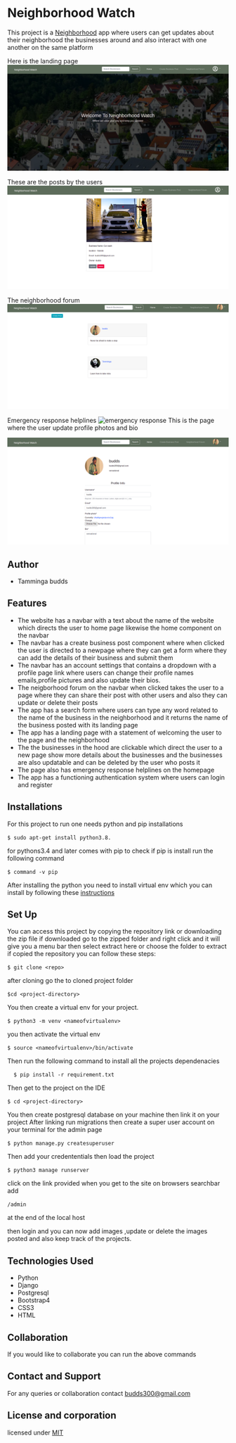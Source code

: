 # Neighborhood Watch
This  project is a [Neighborhood]() app where users  can get updates  about their neighborhood the businesses around and also interact with one another on the same platform

Here is the landing page
![landing page](home.png)

These are the posts by the users
![websites](detail.png)

The neighborhood forum
![forum](post.png)

Emergency response helplines
![emergency response](Screenshot%20from%202020-11-03%2014-07-04.png)
This is the page where the user update profile photos and bio

![Update profile](profile.png)
 
## Author
* Tamminga budds 

## Features
* The website has a navbar  with  a text about the name of the website which directs the user to home page likewise the home component on the navbar
* The navbar has a create business post component where when clicked the user is directed to a newpage where they can get a form where they can add the details of their business and submit them 
* The navbar has an account settings that contains  a dropdown with a profile page link where users can change their profile names emails,profile pictures and also update their bios.
* The neigborhood forum on the navbar when clicked takes the user to a page where they can share their post with other users and also they can update or delete their posts
* The app has a search form where users can type any word related to the name of the  business in the neighborhood and it returns the  name of the business posted with its landing page
* The app has a landing page  with a statement of welcoming the user to the  page and the neighborhood
* The the businesses in the hood are clickable which direct the user to  a new page show more details about the businesses  and the businesses are also updatable and can be deleted by the user who posts it
* The page also has emergency response helplines on the homepage
* The app has a functioning authentication system where users can login  and register
  

## Installations 
For this project to run one needs python  and pip installations

```
$ sudo apt-get install python3.8.
```
for pythons3.4 and later comes with pip  to check if pip is install run the following command
```
$ command -v pip
```
After installing the python you need to install virtual env which you can install by following  these [instructions](https://packaging.python.org/guides/installing-using-pip-and-virtual-environments/)

## Set Up
You can access this project by copying the  repository link or downloading the zip file
if downloaded go to the  zipped folder  and right click and it will give you a menu bar then select extract here or choose the folder to extract
 if copied the repository you can follow these steps:

 ```
 $ git clone <repo>
 ````
  after cloning go the to cloned project folder

  ```
  $cd <project-directory>
  ```
  You then create a virtual env for your project.
  ```
  $ python3 -m venv <nameofvirtualenv>
  ```
  you then activate the virtual env
  ```
  $ source <nameofvirtualenv>/bin/activate
  ```
  Then run the following command to install all the projects dependenacies
```
  $ pip install -r requirement.txt
```
Then get to the project on the IDE
```
$ cd <project-directory>
```
 You then create postgresql database on your machine then link it on your project
After linking run migrations  then create a super user account on your terminal for the admin page
```
$ python manage.py createsuperuser
```
Then add your credententials then load the project
```
$ python3 manage runserver
````
click on the link provided when you get to the site  on browsers searchbar   add  
```
/admin
```
at the end of the local host

then login and you can now add images ,update or delete the images posted and also keep track of the projects.

## Technologies Used
* Python
* Django
* Postgresql
* Bootstrap4
* CSS3
* HTML

## Collaboration
If you would like to collaborate you can run the above commands 

## Contact and Support
For any queries or collaboration  contact budds300@gmail.com

## License and corporation
licensed under [MIT](license)